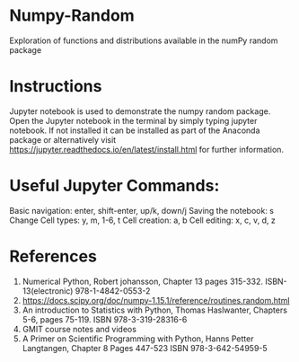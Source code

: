 # Numpy-Random
Exploration of functions and distributions available in the numPy random package 

# Instructions
Jupyter notebook is used to demonstrate the numpy random package. Open the Jupyter notebook in the terminal by simply typing jupyter notebook. If not installed it can be installed as part of the Anaconda package or alternatively visit https://jupyter.readthedocs.io/en/latest/install.html for further information.

# Useful Jupyter Commands:

Basic navigation: enter, shift-enter, up/k, down/j
Saving the notebook: s
Change Cell types: y, m, 1-6, t
Cell creation: a, b
Cell editing: x, c, v, d, z

# References 
1. Numerical Python, Robert johansson, Chapter 13 pages 315-332. ISBN-13(electronic)      978-1-4842-0553-2
2. https://docs.scipy.org/doc/numpy-1.15.1/reference/routines.random.html
3. An introduction to Statistics with Python, Thomas Haslwanter, Chapters 5-6, pages    75-119. ISBN 978-3-319-28316-6 
4. GMIT course notes and videos
5. A Primer on Scientific Programming with Python, Hanns Petter Langtangen, Chapter 8    Pages 447-523 ISBN 978-3-642-54959-5

